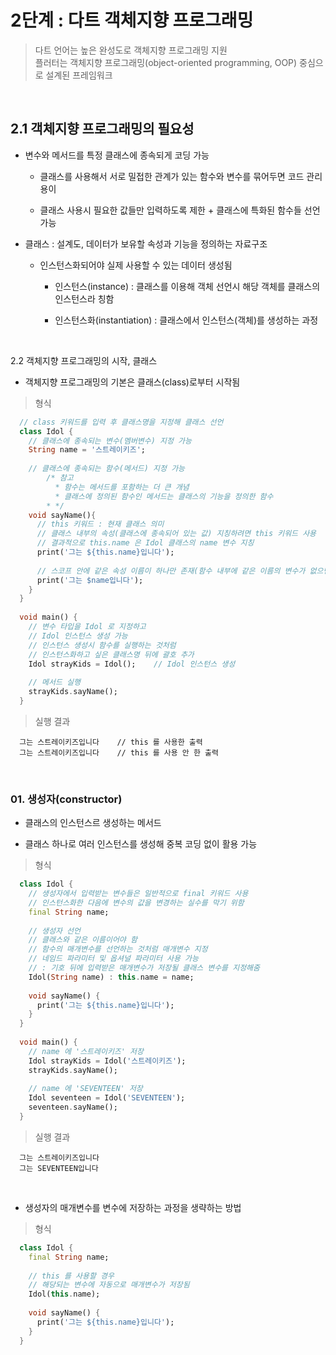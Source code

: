 # 2단계 : 다트 객체지향 프로그래밍
> 다트 언어는 높은 완성도로 객체지향 프로그래밍 지원<br>
> 플러터는 객체지향 프로그래밍(object-oriented programming, OOP) 중심으로 설계된 프레임워크

<br>

2.1 객체지향 프로그래밍의 필요성
---
- 변수와 메서드를 특정 클래스에 종속되게 코딩 가능

  - 클래스를 사용해서 서로 밀접한 관계가 있는 함수와 변수를 묶어두면 코드 관리 용이
 
  - 클래스 사용시 필요한 값들만 입력하도록 제한 + 클래스에 특화된 함수들 선언 가능
 
- 클래스 : 설계도, 데이터가 보유할 속성과 기능을 정의하는 자료구조

  - 인스턴스화되어야 실제 사용할 수 있는 데이터 생성됨
 
    - 인스턴스(instance) : 클래스를 이용해 객체 선언시 해당 객체를 클래스의 인스턴스라 칭함
   
    - 인스턴스화(instantiation) : 클래스에서 인스턴스(객체)를 생성하는 과정

<br>

2.2 객체지향 프로그래밍의 시작, 클래스
- 객체지향 프로그래밍의 기본은 클래스(class)로부터 시작됨

> 형식
```dart
  // class 키워드를 입력 후 클래스명을 지정해 클래스 선언
  class Idol {
    // 클래스에 종속되는 변수(멤버변수) 지정 가능
    String name = '스트레이키즈';
  
    // 클래스에 종속되는 함수(메서드) 지정 가능
        /* 참고
          * 함수는 메서드를 포함하는 더 큰 개념
          * 클래스에 정의된 함수인 메서드는 클래스의 기능을 정의한 함수
        * */
    void sayName(){
      // this 키워드 : 현재 클래스 의미
      // 클래스 내부의 속성(클래스에 종속되어 있는 값) 지칭하려면 this 키워드 사용
      // 결과적으로 this.name 은 Idol 클래스의 name 변수 지칭
      print('그는 ${this.name}입니다');
  
      // 스코프 안에 같은 속성 이름이 하나만 존재(함수 내부에 같은 이름의 변수가 없으면)한다면 this 생략 가능
      print('그는 $name입니다');
    }
  }
  
  void main() {
    // 변수 타입을 Idol 로 지정하고
    // Idol 인스턴스 생성 가능
    // 인스턴스 생성시 함수를 실행하는 것처럼
    // 인스턴스화하고 싶은 클래스명 뒤에 괄호 추가
    Idol strayKids = Idol();    // Idol 인스턴스 생성
  
    // 메서드 실행
    strayKids.sayName();
  }
```

> 실행 결과
```
  그는 스트레이키즈입니다    // this 를 사용한 출력
  그는 스트레이키즈입니다    // this 를 사용 안 한 출력
```

<br>

### 01. 생성자(constructor)
- 클래스의 인스턴스르 생성하는 메서드

- 클래스 하나로 여러 인스턴스를 생성해 중복 코딩 없이 활용 가능

> 형식
```dart
  class Idol {
    // 생성자에서 입력받는 변수들은 일반적으로 final 키워드 사용
    // 인스턴스화한 다음에 변수의 값을 변경하는 실수를 막기 위함
    final String name;
  
    // 생성자 선언
    // 클래스와 같은 이름이어야 함
    // 함수의 매개변수를 선언하는 것처럼 매개변수 지정
    // 네임드 파라미터 및 옵셔널 파라미터 사용 가능
    // : 기호 뒤에 입력받은 매개변수가 저장될 클래스 변수를 지정해줌
    Idol(String name) : this.name = name;
  
    void sayName() {
      print('그는 ${this.name}입니다');
    }
  }
  
  void main() {
    // name 에 '스트레이키즈' 저장
    Idol strayKids = Idol('스트레이키즈');
    strayKids.sayName();
  
    // name 에 'SEVENTEEN' 저장
    Idol seventeen = Idol('SEVENTEEN');
    seventeen.sayName();
  }
```

> 실행 결과
```
  그는 스트레이키즈입니다
  그는 SEVENTEEN입니다
```

<br>

- 생성자의 매개변수를 변수에 저장하는 과정을 생략하는 방법

> 형식
```dart
  class Idol {
    final String name;
  
    // this 를 사용할 경우
    // 해당되는 변수에 자동으로 매개변수가 저장됨
    Idol(this.name);
    
    void sayName() {
      print('그는 ${this.name}입니다');
    }
  }
```

<br>







































